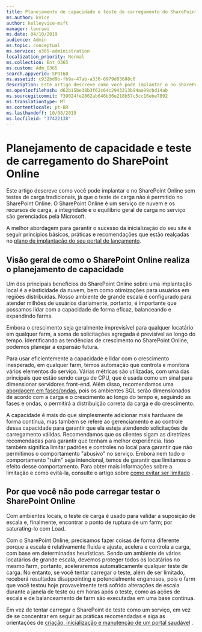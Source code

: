 ```yaml
---
title: Planejamento de capacidade e teste de carregamento do SharePoint Online
ms.author: kvice
author: kelleyvice-msft
manager: laurawi
ms.date: 04/10/2019
audience: Admin
ms.topic: conceptual
ms.service: o365-administration
localization_priority: Normal
ms.collection: Ent_O365
ms.custom: Adm_O365
search.appverid: SPO160
ms.assetid: c932bd9b-fb9a-47ab-a330-6979d03688c0
description: Este artigo descreve como você pode implantar o no SharePoint Online sem executar testes de carga tradicionais, pois ele não é permitido.
ms.openlocfilehash: d62b15be38b3f62c64c2943313b94aa99cbd14ab
ms.sourcegitcommit: 739024fe2862ab646b36e218b57c5cc16ebe7892
ms.translationtype: MT
ms.contentlocale: pt-BR
ms.lasthandoff: 10/08/2019
ms.locfileid: "37422138"
---
```

# <a name="capacity-planning-and-load-testing-sharepoint-online"></a>Planejamento de capacidade e teste de carregamento do SharePoint Online
Este artigo descreve como você pode implantar o no SharePoint Online sem testes de carga tradicionais, já que o teste de carga não é permitido no SharePoint Online. O SharePoint Online é um serviço de nuvem e os recursos de carga, a integridade e o equilíbrio geral de carga no serviço são gerenciados pela Microsoft.
  
A melhor abordagem para garantir o sucesso da inicialização do seu site é seguir princípios básicos, práticas e recomendações que estão realçadas no [plano de implantação do seu portal de lançamento](https://docs.microsoft.com/office365/enterprise/planportallaunchroll-out).

## <a name="overview-of-how-sharepoint-online-performs-capacity-planning"></a>Visão geral de como o SharePoint Online realiza o planejamento de capacidade 
Um dos principais benefícios do SharePoint Online sobre uma implantação local é a elasticidade da nuvem, bem como otimizações para usuários em regiões distribuídas. Nosso ambiente de grande escala é configurado para atender milhões de usuários diariamente, portanto, é importante que possamos lidar com a capacidade de forma eficaz, balanceando e expandindo farms.
  
Embora o crescimento seja geralmente imprevisível para qualquer locatário em qualquer farm, a soma de solicitações agregada é previsível ao longo do tempo. Identificando as tendências de crescimento no SharePoint Online, podemos planejar a expansão futura.
  
Para usar eficientemente a capacidade e lidar com o crescimento inesperado, em qualquer farm, temos automação que controla e monitora vários elementos do serviço. Várias métricas são utilizadas, com uma das principais que estão sendo carga de CPU, que é usada como um sinal para dimensionar servidores front-end. Além disso, recomendamos uma [abordagem em fases/ondas](https://docs.microsoft.com/office365/enterprise/planportallaunchroll-out), pois os ambientes SQL serão dimensionados de acordo com a carga e o crescimento ao longo do tempo e, seguindo as fases e ondas, o permitirá a distribuição correta da carga e do crescimento. 

A capacidade é mais do que simplesmente adicionar mais hardware de forma contínua, mas também se refere ao gerenciamento e ao controle dessa capacidade para garantir que ela esteja atendendo solicitações de carregamento válidas. Recomendamos que os clientes sigam as diretrizes recomendadas para garantir que tenham a melhor experiência. Isso também significa limitar padrões e controles no local para garantir que não permitimos o comportamento "abusivo" no serviço. Embora nem todo o comportamento "ruim" seja intencional, temos de garantir que limitamos o efeito desse comportamento. Para obter mais informações sobre a limitação e como evitá-la, consulte o artigo sobre [como evitar ser limitado](https://docs.microsoft.com/sharepoint/dev/general-development/how-to-avoid-getting-throttled-or-blocked-in-sharepoint-online) .

## <a name="why-you-cannot-load-test-sharepoint-online"></a>Por que você não pode carregar testar o SharePoint Online
Com ambientes locais, o teste de carga é usado para validar a suposição de escala e, finalmente, encontrar o ponto de ruptura de um farm; por saturating-lo com Load. 

Com o SharePoint Online, precisamos fazer coisas de forma diferente porque a escala é relativamente fluida e ajusta, acelera e controla a carga, com base em determinadas heurísticas. Sendo um ambiente de vários locatários de grande escala, devemos proteger todos os locatários no mesmo farm, portanto, aceleraremos automaticamente qualquer teste de carga. No entanto, se você tentar carregar o teste, além de ser limitado, receberá resultados disappointing e potencialmente enganosos, pois o farm que você testou hoje provavelmente terá sofrido alterações de escala durante a janela de teste ou em horas após o teste, como as ações de escala e de balanceamento de farm são executadas em uma base contínua.

Em vez de tentar carregar o SharePoint de teste como um serviço, em vez de se concentrar em seguir as práticas recomendadas e siga as orientações de [criação, inicialização e manutenção de um portal saudável](https://go.microsoft.com/fwlink/?linkid=2105838) .
